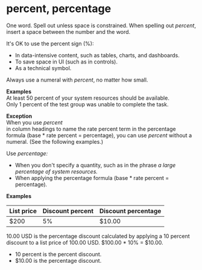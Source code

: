 # percent, percentage

One word. Spell out unless space is constrained. When spelling out *percent*, insert a space between the number and the word. 

It's OK to use the percent sign (%):

  - In data-intensive content, such as tables, charts, and dashboards.
  - To save space in UI (such as in controls).
  - As a technical symbol. 

Always use a numeral with *percent*, no matter how small. 

**Examples**  
At least 50 percent of your system resources should be available.  
Only 1 percent of the test group was unable to complete the task.   

**Exception**  
When you use *percent*  
in column headings to name the rate percent term in the percentage formula (base \* rate percent = percentage), you can use *percent* without a numeral. (See the following examples.)

Use *percentage:*  

  - When you don't specify a quantity, such as in the phrase *a large percentage of system resources.*
  - When applying the percentage formula (base \* rate percent = percentage)*.*

**Examples**  

| List price | Discount percent | Discount percentage |
|---|---|---|
| $200 | 5% | $10.00 |

10.00 USD is the percentage discount calculated by applying a 10 percent discount to a list price of 100.00 USD. $100.00 \* 10% = $10.00. 

  - 10 percent is the percent discount. 
  - $10.00 is the percentage discount. 
